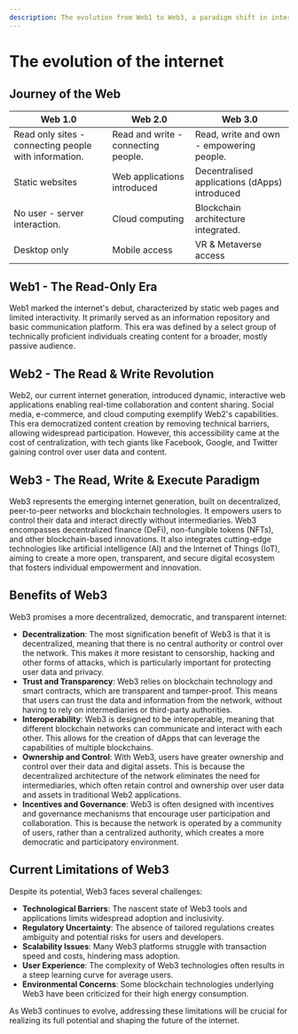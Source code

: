 ```yaml
---
description: The evolution from Web1 to Web3, a paradigm shift in internet technology.
---
```


# The evolution of the internet

## Journey of the Web

| Web 1.0                                               | Web 2.0                             | Web 3.0                                       |
|-------------------------------------------------------|-------------------------------------|-----------------------------------------------|
| Read only sites - connecting people with information. | Read and write - connecting people. | Read, write and own - empowering people.      |
| Static websites                                       | Web applications introduced         | Decentralised applications (dApps) introduced |
| No user - server interaction.                         | Cloud computing                     | Blockchain architecture integrated.           |
| Desktop only                                          | Mobile access                       | VR & Metaverse access                         |

## Web1 - The Read-Only Era

Web1 marked the internet's debut, characterized by static web pages and limited interactivity. It primarily served as an information repository and basic communication platform. This era was defined by a select group of technically proficient individuals creating content for a broader, mostly passive audience.

## Web2 - The Read & Write Revolution

Web2, our current internet generation, introduced dynamic, interactive web applications enabling real-time collaboration and content sharing. Social media, e-commerce, and cloud computing exemplify Web2's capabilities. This era democratized content creation by removing technical barriers, allowing widespread participation. However, this accessibility came at the cost of centralization, with tech giants like Facebook, Google, and Twitter gaining control over user data and content.

## Web3 - The Read, Write & Execute Paradigm

Web3 represents the emerging internet generation, built on decentralized, peer-to-peer networks and blockchain technologies. It empowers users to control their data and interact directly without intermediaries. Web3 encompasses decentralized finance (DeFi), non-fungible tokens (NFTs), and other blockchain-based innovations. It also integrates cutting-edge technologies like artificial intelligence (AI) and the Internet of Things (IoT), aiming to create a more open, transparent, and secure digital ecosystem that fosters individual empowerment and innovation.

## Benefits of Web3

Web3 promises a more decentralized, democratic, and transparent internet:

* **Decentralization**: The most signification benefit of Web3 is that it is decentralized, meaning that there is no central authority or control over the network. This makes it more resistant to censorship, hacking and other forms of attacks, which is particularly important for protecting user data and privacy.
* **Trust and Transparency**: Web3 relies on blockchain technology and smart contracts, which are transparent and tamper-proof. This means that users can trust the data and information from the network, without having to rely on intermediaries or third-party authorities.
* **Interoperability**: Web3 is designed to be interoperable, meaning that different blockchain networks can communicate and interact with each other. This allows for the creation of dApps that can leverage the capabilities of multiple blockchains.
* **Ownership and Control**: With Web3, users have greater ownership and control over their data and digital assets. This is because the decentralized architecture of the network eliminates the need for intermediaries, which often retain control and ownership over user data and assets in traditional Web2 applications.
* **Incentives and Governance**: Web3 is often designed with incentives and governance mechanisms that encourage user participation and collaboration. This is because the network is operated by a community of users, rather than a centralized authority, which creates a more democratic and participatory environment.

## Current Limitations of Web3

Despite its potential, Web3 faces several challenges:

* **Technological Barriers**: The nascent state of Web3 tools and applications limits widespread adoption and inclusivity.
* **Regulatory Uncertainty**: The absence of tailored regulations creates ambiguity and potential risks for users and developers.
* **Scalability Issues**: Many Web3 platforms struggle with transaction speed and costs, hindering mass adoption.
* **User Experience**: The complexity of Web3 technologies often results in a steep learning curve for average users.
* **Environmental Concerns**: Some blockchain technologies underlying Web3 have been criticized for their high energy consumption.

As Web3 continues to evolve, addressing these limitations will be crucial for realizing its full potential and shaping the future of the internet.
